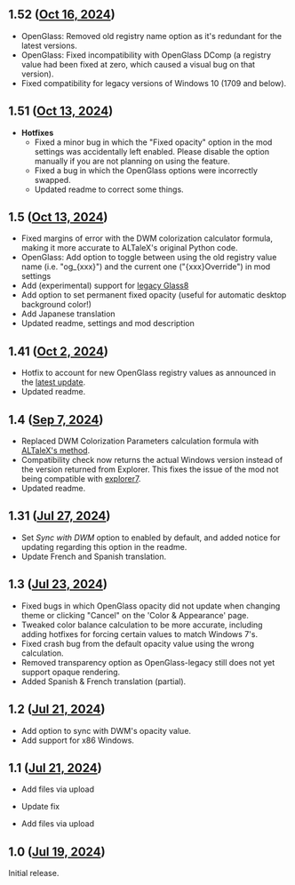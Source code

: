 ## 1.52 ([Oct 16, 2024](https://github.com/ramensoftware/windhawk-mods/blob/eb6dedd8df15020401723ccc9e1a82ed0246c9ce/mods/accent-color-sync.wh.cpp))

* OpenGlass: Removed old registry name option as it's redundant for the latest versions.
* OpenGlass: Fixed incompatibility with OpenGlass DComp (a registry value had been fixed at zero, which caused a visual bug on that version).
* Fixed compatibility for legacy versions of Windows 10 (1709 and below).

## 1.51 ([Oct 13, 2024](https://github.com/ramensoftware/windhawk-mods/blob/b4fd17a79d7d27a688c194d2e85d2df6da981df4/mods/accent-color-sync.wh.cpp))

* **Hotfixes**
  * Fixed a minor bug in which the "Fixed opacity" option in the mod settings was accidentally left enabled. Please disable the option manually if you are not planning on using the feature.
  * Fixed a bug in which the OpenGlass options were incorrectly swapped.
  * Updated readme to correct some things.


## 1.5 ([Oct 13, 2024](https://github.com/ramensoftware/windhawk-mods/blob/b788c556e80d06c9ae315e53830396ff92ee1d59/mods/accent-color-sync.wh.cpp))

* Fixed margins of error with the DWM colorization calculator formula, making it more accurate to ALTaleX's original Python code.
* OpenGlass: Add option to toggle between using the old registry value name (i.e. "og_{xxx}") and the current one ("{xxx}Override") in mod settings
* Add (experimental) support for [legacy Glass8](https://archive.org/details/full-glass8-archive)
* Add option to set permanent fixed opacity (useful for automatic desktop background color!)
* Add Japanese translation
* Updated readme, settings and mod description

## 1.41 ([Oct 2, 2024](https://github.com/ramensoftware/windhawk-mods/blob/4ab0994ab79cb76e217a4b658639f98875959b4a/mods/accent-color-sync.wh.cpp))

* Hotfix to account for new OpenGlass registry values as announced in the [latest update](https://github.com/ALTaleX531/OpenGlass/releases/tag/v1.2-legacy).
* Updated readme.

## 1.4 ([Sep 7, 2024](https://github.com/ramensoftware/windhawk-mods/blob/7292f722244cd19dc93c4438270bcc600b4bf2ec/mods/accent-color-sync.wh.cpp))

* Replaced DWM Colorization Parameters calculation formula with [ALTaleX's method](https://github.com/ALTaleX531/dwm_colorization_calculator).
* Compatibility check now returns the actual Windows version instead of the version returned from Explorer. This fixes the issue of the mod not being compatible with [explorer7](https://github.com/Erizur/explorer7-releases/).
* Updated readme.

## 1.31 ([Jul 27, 2024](https://github.com/ramensoftware/windhawk-mods/blob/940c28ba0fb4ccebb782988516dd6bb5a7f23de0/mods/accent-color-sync.wh.cpp))

* Set *Sync with DWM* option to enabled by default, and added notice for updating regarding this option in the readme.
* Update French and Spanish translation.

## 1.3 ([Jul 23, 2024](https://github.com/ramensoftware/windhawk-mods/blob/7c4df7d217e3e09907079ed0d5a13df0cf64d5f0/mods/accent-color-sync.wh.cpp))

* Fixed bugs in which OpenGlass opacity did not update when changing theme or clicking "Cancel" on the 'Color & Appearance' page.
* Tweaked color balance calculation to be more accurate, including adding hotfixes for forcing certain values to match Windows 7's.
* Fixed crash bug from the default opacity value using the wrong calculation.
* Removed transparency option as OpenGlass-legacy still does not yet support opaque rendering.
* Added Spanish & French translation (partial).

## 1.2 ([Jul 21, 2024](https://github.com/ramensoftware/windhawk-mods/blob/120bd157b2a8eb1c99a1ebd8363686cbc40de906/mods/accent-color-sync.wh.cpp))

* Add option to sync with DWM's opacity value.
* Add support for x86 Windows.

## 1.1 ([Jul 21, 2024](https://github.com/ramensoftware/windhawk-mods/blob/45b792a63461caa9ac8c5864b83fcf26d724e549/mods/accent-color-sync.wh.cpp))

* Add files via upload

* Update fix

* Add files via upload

## 1.0 ([Jul 19, 2024](https://github.com/ramensoftware/windhawk-mods/blob/7bc74ba3694b934452c45f010dda182d70c1e222/mods/accent-color-sync.wh.cpp))

Initial release.
